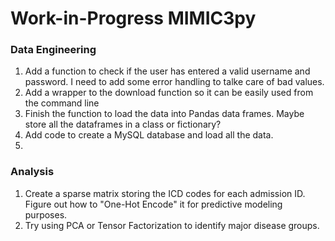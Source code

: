 # Work-in-Progress MIMIC3py

### Data Engineering
1.  Add a function to check if the user has entered a valid username and password.  I need to add some error handling to talke care of bad values.
2.  Add a wrapper to the download function so it can be easily used from the command line
3.  Finish the function to load the data into Pandas data frames.  Maybe store all the dataframes in a class or fictionary?
4.  Add code to create a MySQL database and load all the data.
5.  



### Analysis
1.  Create a sparse matrix storing the ICD codes for each admission ID.  Figure out how to "One-Hot Encode" it for predictive modeling purposes.
2.  Try using PCA or Tensor Factorization to identify major disease groups.
